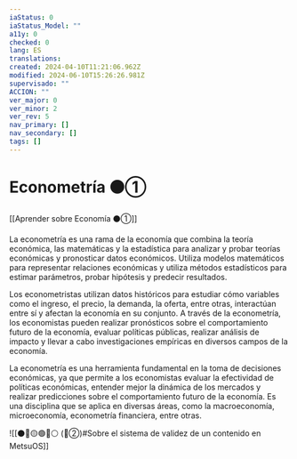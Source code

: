 ```yaml
---
iaStatus: 0
iaStatus_Model: ""
a11y: 0
checked: 0
lang: ES
translations: 
created: 2024-04-10T11:21:06.962Z
modified: 2024-06-10T15:26:26.981Z
supervisado: ""
ACCION: ""
ver_major: 0
ver_minor: 2
ver_rev: 5
nav_primary: []
nav_secondary: []
tags: []
---
```

# Econometría ⚫①

[[Aprender sobre Economía ⚫①]]

La econometría es una rama de la economía que combina la teoría económica, las matemáticas y la estadística para analizar y probar teorías económicas y pronosticar datos económicos. Utiliza modelos matemáticos para representar relaciones económicas y utiliza métodos estadísticos para estimar parámetros, probar hipótesis y predecir resultados.

Los econometristas utilizan datos históricos para estudiar cómo variables como el ingreso, el precio, la demanda, la oferta, entre otras, interactúan entre sí y afectan la economía en su conjunto. A través de la econometría, los economistas pueden realizar pronósticos sobre el comportamiento futuro de la economía, evaluar políticas públicas, realizar análisis de impacto y llevar a cabo investigaciones empíricas en diversos campos de la economía.

La econometría es una herramienta fundamental en la toma de decisiones económicas, ya que permite a los economistas evaluar la efectividad de políticas económicas, entender mejor la dinámica de los mercados y realizar predicciones sobre el comportamiento futuro de la economía. Es una disciplina que se aplica en diversas áreas, como la macroeconomía, microeconomía, econometría financiera, entre otras.

![[⚫🔴🟡🟢🔵⚪ (🔴②)#Sobre el sistema de validez de un contenido en MetsuOS]]
